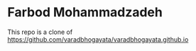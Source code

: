 # Farbod Mohammadzadeh
This repo is a clone of https://github.com/varadbhogayata/varadbhogayata.github.io